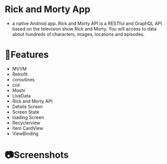 # Rick and Morty App
- a native Android app. Rick and Morty API is a RESTful and GraphQL API based on the television show Rick and Morty. You will access to data about hundreds of characters, images, locations and episodes.

# 📲Features

 - MVVM
 - Retrofit
 - coroutines
 - coil
 - Moshi
 - LiveData
 - Rick and Morty API
 - Details Screen
 - Screen State
 - loading Screen
 - Recyclerview
 - Item CardView
 - ViewBinding
 
 # 📷Screenshots

